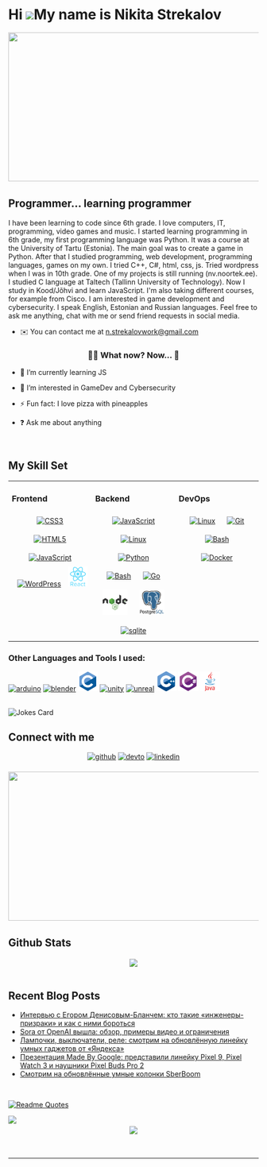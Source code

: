 
<!---
rajaleidja/rajaleidja is a ✨ special ✨ repository because its `README.md` (this file) appears on your GitHub profile.
You can click the Preview link to take a look at your changes.
--->

Hi ![](https://user-images.githubusercontent.com/18350557/176309783-0785949b-9127-417c-8b55-ab5a4333674e.gif)My name is Nikita Strekalov
========================================================================================================================================

<div align="center">
  <img src="https://media.giphy.com/media/dWesBcTLavkZuG35MI/giphy.gif" width="600" height="300"/>
</div>

Programmer... learning programmer
---------------------------------

I have been learning to code since 6th grade. I love computers, IT, programming, video games and music. I started learning programming in 6th grade, my first programming language was Python. It was a course at the University of Tartu (Estonia). The main goal was to create a game in Python. After that I studied programming, web development, programming languages, games on my own. I tried C++, C#, html, css, js. Tried wordpress when I was in 10th grade. One of my projects is still running (nv.noortek.ee). I studied C language at Taltech (Tallinn University of Technology). Now I study in Kood/Jõhvi and learn JavaScript. I'm also taking different courses, for example from Cisco. I am interested in game development and cybersecurity.
I speak English, Estonian and Russian languages.
Feel free to ask me anything, chat with me or send friend requests in social media.

* ✉️  You can contact me at [n.strekalovwork@gmail.com](mailto:n.strekalovwork@gmail.com)

<!--
<div align="center">
<img src="" align="center" style="width: 100%" />
</div>  
-->



### <div align="center"> 👨‍💻 What now? Now... 🚀</div>  
  

- 🔭 I’m currently learning JS 
  

- 🌱 I’m interested in GameDev and Cybersecurity  
  

- ⚡ Fun fact: I love pizza with pineapples  
  

- ❓ Ask me about anything  
  

<br/>  


## My Skill Set  
<table>
  <tr><td valign="top" width="33%">



### Frontend  
<div align="center">  
<a href="https://www.w3schools.com/css/" target="_blank"><img style="margin: 10px" src="https://profilinator.rishav.dev/skills-assets/css3-original-wordmark.svg" alt="CSS3" height="50" /></a>  
<a href="https://en.wikipedia.org/wiki/HTML5" target="_blank"><img style="margin: 10px" src="https://profilinator.rishav.dev/skills-assets/html5-original-wordmark.svg" alt="HTML5" height="50" /></a>  
<a href="https://www.javascript.com/" target="_blank"><img style="margin: 10px" src="https://profilinator.rishav.dev/skills-assets/javascript-original.svg" alt="JavaScript" height="50" /></a>  
<a href="https://wordpress.com/" target="_blank"><img style="margin: 10px" src="https://profilinator.rishav.dev/skills-assets/wordpress.png" alt="WordPress" height="50" /></a>  
<a href="https://reactjs.org/" target="_blank" rel="noreferrer"> <img src="https://raw.githubusercontent.com/devicons/devicon/master/icons/react/react-original-wordmark.svg" alt="react" width="40" height="40"/> </a> 
</div>

</td><td valign="top" width="33%">





### Backend  
<div align="center">  
<a href="https://www.javascript.com/" target="_blank"><img style="margin: 10px" src="https://profilinator.rishav.dev/skills-assets/javascript-original.svg" alt="JavaScript" height="50" /></a>  
<a href="https://www.linux.org/" target="_blank"><img style="margin: 10px" src="https://profilinator.rishav.dev/skills-assets/linux-original.svg" alt="Linux" height="50" /></a>  
<a href="https://www.python.org/" target="_blank"><img style="margin: 10px" src="https://profilinator.rishav.dev/skills-assets/python-original.svg" alt="Python" height="50" /></a>  
<a href="https://www.gnu.org/software/bash/" target="_blank"><img style="margin: 10px" src="https://profilinator.rishav.dev/skills-assets/gnu_bash-icon.svg" alt="Bash" height="50" /></a>  
<a href="https://go.dev/" target="_blank"><img style="margin: 10px" src="https://profilinator.rishav.dev/skills-assets/go-original.svg" alt="Go" height="50" /></a>  
<a href="https://nodejs.org/" target="_blank"><img style="margin: 10px" src="https://raw.githubusercontent.com/devicons/devicon/master/icons/nodejs/nodejs-original-wordmark.svg" alt="nodejs" height="50" /></a>
<a href="https://www.postgresql.org/" target="_blank"><img style="margin: 10px" src="https://raw.githubusercontent.com/devicons/devicon/master/icons/postgresql/postgresql-original-wordmark.svg" alt="postgresql" height="50" /></a> 
<a href="https://www.sqlite.org/" target="_blank"><img style="margin: 10px" src="https://www.vectorlogo.zone/logos/sqlite/sqlite-icon.svg" alt="sqlite" height="50" /></a> 
</div>

</td><td valign="top" width="33%">



### DevOps  
<div align="center">  
<a href="https://www.linux.org/" target="_blank"><img style="margin: 10px" src="https://profilinator.rishav.dev/skills-assets/linux-original.svg" alt="Linux" height="50" /></a>  
<a href="https://github.com/" target="_blank"><img style="margin: 10px" src="https://profilinator.rishav.dev/skills-assets/git-scm-icon.svg" alt="Git" height="50" /></a>  
<a href="https://www.gnu.org/software/bash/" target="_blank"><img style="margin: 10px" src="https://profilinator.rishav.dev/skills-assets/gnu_bash-icon.svg" alt="Bash" height="50" /></a>  
<a href="https://www.docker.com/" target="_blank"><img style="margin: 10px" src="https://profilinator.rishav.dev/skills-assets/docker-original-wordmark.svg" alt="Docker" height="50" /></a>  
</div>

</td></tr></table>  

<h3 align="left">Other Languages and Tools I used:</h3>
<div align="left"> 
  <a href="https://www.arduino.cc/" target="_blank" rel="noreferrer"> <img src="https://cdn.worldvectorlogo.com/logos/arduino-1.svg" alt="arduino" width="40" height="40"/></a> 
  <a href="https://www.blender.org/" target="_blank" rel="noreferrer"> <img src="https://download.blender.org/branding/community/blender_community_badge_white.svg" alt="blender" width="40" height="40"/></a> 
  <a href="https://www.cprogramming.com/" target="_blank" rel="noreferrer"> <img src="https://raw.githubusercontent.com/devicons/devicon/master/icons/c/c-original.svg" alt="c" width="40" height="40"/></a>  
  <a href="https://unity.com/" target="_blank" rel="noreferrer"> <img src="https://www.vectorlogo.zone/logos/unity3d/unity3d-icon.svg" alt="unity" width="40" height="40"/></a> 
  <a href="https://unrealengine.com/" target="_blank" rel="noreferrer"> <img src="https://raw.githubusercontent.com/kenangundogan/fontisto/036b7eca71aab1bef8e6a0518f7329f13ed62f6b/icons/svg/brand/unreal-engine.svg" alt="unreal" width="40" height="40"/></a>
  <a href="https://www.w3schools.com/cpp/" target="_blank" rel="noreferrer"> <img src="https://raw.githubusercontent.com/devicons/devicon/master/icons/cplusplus/cplusplus-original.svg" alt="cplusplus" width="40" height="40"/></a> 
  <a href="https://www.w3schools.com/cs/" target="_blank" rel="noreferrer"> <img src="https://raw.githubusercontent.com/devicons/devicon/master/icons/csharp/csharp-original.svg" alt="csharp" width="40" height="40"/></a>
  <a href="https://www.w3schools.com/java/" target="_blank"><img src="https://raw.githubusercontent.com/devicons/devicon/master/icons/java/java-original-wordmark.svg" alt="java" width="40" height="40" /></a>
</div>

<br/>  

![Jokes Card](https://readme-jokes.vercel.app/api)

## Connect with me  
<div align="center">
<a href="https://github.com/rajaleidja" target="_blank">
<img src=https://img.shields.io/badge/github-%2324292e.svg?&style=for-the-badge&logo=github&logoColor=white alt=github style="margin-bottom: 5px;" /></a>
<a href="https://dev.to/rajaleidja" target="_blank">
<img src=https://img.shields.io/badge/dev.to-%2308090A.svg?&style=for-the-badge&logo=dev.to&logoColor=white alt=devto style="margin-bottom: 5px;" /></a>
<a href="https://linkedin.com/in/nikitastrekalov" target="_blank">
<img src=https://img.shields.io/badge/linkedin-%231E77B5.svg?&style=for-the-badge&logo=linkedin&logoColor=white alt=linkedin style="margin-bottom: 5px;" /></a>  
</div>  
  

<br/>  

<div align="center">
  <img src="https://media0.giphy.com/media/v1.Y2lkPTc5MGI3NjExa2ZndWFsb2FnNnE5N3VjM3luOGp3ZWliMWVudjZ6dHk3NjR2MDlpdiZlcD12MV9pbnRlcm5hbF9naWZfYnlfaWQmY3Q9Zw/aHiv481xki1WdhQonS/giphy.gif" width="600" height="300"/>
</div>




## Github Stats  
<div align="center"><img src="https://github-readme-stats.vercel.app/api?username=rajaleidja&show_icons=true&count_private=true&hide_border=true" align="center" /></div>  

<br/>  


## Recent Blog Posts  
<!-- BLOG-POST-LIST:START -->
- [Интервью с Егором Денисовым-Бланчем: кто такие «инженеры-призраки» и как с ними бороться](https://habr.com/ru/articles/869694/?utm_campaign=869694&utm_source=habrahabr&utm_medium=rss)
- [Sora от OpenAI вышла: обзор, примеры видео и ограничения](https://habr.com/ru/articles/865210/?utm_campaign=865210&utm_source=habrahabr&utm_medium=rss)
- [Лампочки, выключатели, реле: смотрим на обновлённую линейку умных гаджетов от «Яндекса»](https://habr.com/ru/articles/859622/?utm_campaign=859622&utm_source=habrahabr&utm_medium=rss)
- [Презентация Made By Google: представили линейку Pixel 9, Pixel Watch 3 и наушники Pixel Buds Pro 2](https://habr.com/ru/articles/835836/?utm_campaign=835836&utm_source=habrahabr&utm_medium=rss)
- [Смотрим на обновлённые умные колонки SberBoom](https://habr.com/ru/articles/834302/?utm_campaign=834302&utm_source=habrahabr&utm_medium=rss)
<!-- BLOG-POST-LIST:END -->

<br/>  

[![Readme Quotes](https://quotes-github-readme.vercel.app/api?type=horizontal&theme=dark)](https://github.com/piyushsuthar/github-readme-quotes)
  
<img src="https://www.codewars.com/users/nekitch13/badges/large"/>

<br/>  

<div align="center">
<img src="https://komarev.com/ghpvc/?username=rajaleidja&&style=flat-square" align="center" />
</div>  
  

<br/>  

<div align="center"></div>
<br />

----
